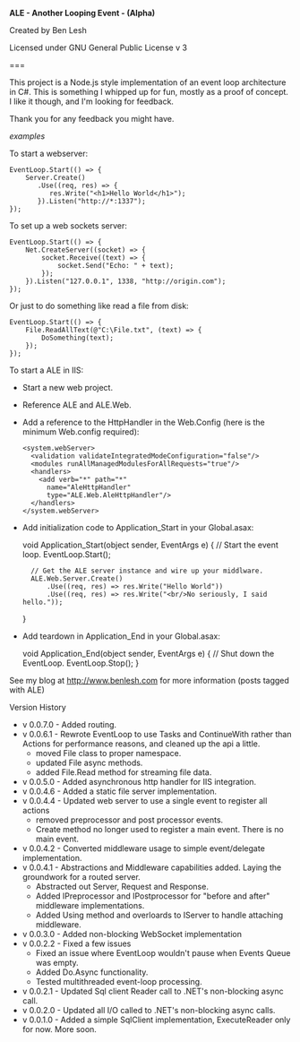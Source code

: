 **ALE - Another Looping Event - (Alpha)**

Created by Ben Lesh

Licensed under GNU General Public License v 3

===

This project is a Node.js style implementation of an event loop architecture in C#. This is something I whipped up for fun, mostly as a proof of concept. I like it though, and I'm looking for feedback.

Thank you for any feedback you might have.

*examples*

To start a webserver:

    EventLoop.Start(() => {
        Server.Create()
		   .Use((req, res) => {
              res.Write("<h1>Hello World</h1>");
           }).Listen("http://*:1337");
    });
    
To set up a web sockets server:

    EventLoop.Start(() => {
        Net.CreateServer((socket) => {
            socket.Receive((text) => {
                socket.Send("Echo: " + text);
            });
        }).Listen("127.0.0.1", 1338, "http://origin.com");
    });
    
Or just to do something like read a file from disk:

    EventLoop.Start(() => {
        File.ReadAllText(@"C:\File.txt", (text) => {
            DoSomething(text);
        });
    });
	
To start a ALE in IIS:

* Start a new web project.
* Reference ALE and ALE.Web.
* Add a reference to the HttpHandler in the Web.Config (here is the minimum Web.config required):

    <?xml version="1.0"?>
    <configuration>
      <system.web>
        <compilation debug="true" targetFramework="4.0" />
      </system.web>

      <system.webServer>
        <validation validateIntegratedModeConfiguration="false"/>
        <modules runAllManagedModulesForAllRequests="true"/>
        <handlers>
          <add verb="*" path="*"
            name="AleHttpHandler"
            type="ALE.Web.AleHttpHandler"/>
        </handlers>
      </system.webServer>
    </configuration>
	
* Add initialization code to Application_Start in your Global.asax:

    void Application_Start(object sender, EventArgs e)
    {
        // Start the event loop.
        EventLoop.Start();

        // Get the ALE server instance and wire up your middlware.
        ALE.Web.Server.Create()
            .Use((req, res) => res.Write("Hello World"))
            .Use((req, res) => res.Write("<br/>No seriously, I said hello."));
    }

* Add teardown in Application_End in your Global.asax:

    void Application_End(object sender, EventArgs e)
    {
        // Shut down the EventLoop.
        EventLoop.Stop();
    }



See my blog at http://www.benlesh.com for more information (posts tagged with ALE)

Version History

 * v 0.0.7.0 - Added routing.
 * v 0.0.6.1 - Rewrote EventLoop to use Tasks and ContinueWith rather than Actions for performance reasons, and cleaned up the api a little.
   * moved File class to proper namespace.
   * updated File async methods.
   * added File.Read method for streaming file data.
 * v 0.0.5.0 - Added asynchronous http handler for IIS integration.
 * v 0.0.4.6 - Added a static file server implementation.
 * v 0.0.4.4 - Updated web server to use a single event to register all actions
    * removed preprocessor and post processor events.
	* Create method no longer used to register a main event. There is no main event.
 * v 0.0.4.2 - Converted middleware usage to simple event/delegate implementation.
 * v 0.0.4.1 - Abstractions and Middleware capabilities added. Laying the groundwork for a routed server.
    * Abstracted out Server, Request and Response.
	* Added IPreprocessor and IPostprocessor for "before and after" middleware implementations.
	* Added Using method and overloards to IServer to handle attaching middleware.
 * v 0.0.3.0 - Added non-blocking WebSocket implementation
 * v 0.0.2.2 - Fixed a few issues
    * Fixed an issue where EventLoop wouldn't pause when Events Queue was empty.
	* Added Do.Async functionality.
	* Tested multithreaded event-loop processing.
 * v 0.0.2.1 - Updated Sql client Reader call to .NET's non-blocking async call.
 * v 0.0.2.0 - Updated all I/O called to .NET's non-blocking async calls.
 * v 0.0.1.0 - Added a simple SqlClient implementation, ExecuteReader only for now. More soon.